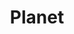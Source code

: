 ---
title: Planet
url: https://www.planet.com/
image: ./media/devglobal-logo--hor.png
group: Silver
---